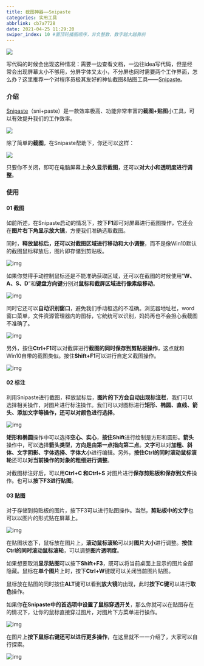 ```yaml
---
title: 截图神器——Snipaste
categories: 实用工具
abbrlink: cb7a7728
date: 2021-04-25 11:29:20
swiper_index: 10 #置顶轮播图顺序，非负整数，数字越大越靠前
---
```


![](https://baozi-blog.oss-cn-shenzhen.aliyuncs.com/images/20210425113453.png)

写代码的时候会出现这种情况：需要一边查看文档，一边往idea写代码，但是经常会出现屏幕太小不够用，分屏字体又太小，不分屏也同时需要两个工作界面，怎么办？这里推荐一个对程序员极其友好的神仙截图&贴图工具——[Snipaste](https://zh.snipaste.com/)。

### 介绍

[Snipaste](https://zh.snipaste.com/)（sni+paste）是一款效率极高、功能非常丰富的**截图+贴图**小工具，可以有效提升我们的工作效率。

![](https://baozi-blog.oss-cn-shenzhen.aliyuncs.com/images/20210425113940.png)

除了简单的**截图**，在Snipaste帮助下，你还可以这样：

![](https://baozi-blog.oss-cn-shenzhen.aliyuncs.com/images/2021-04-25%2011.53.29.gif)

只要你不关闭，即可在电脑屏幕上**永久显示截图**，还可以**对大小和透明度进行调整**。

### 使用

#### **01 截图**

如前所述，在Snipaste启动的情况下，按下**F1**即可对屏幕进行截图操作，它还会在**图片右下角显示放大镜**，方便我们准确选取截图。

同时，**释放鼠标后，还可以对截图区域进行移动和大小调整**，而不是像Win10默认的截图鼠标释放后，图片即存储到剪贴板。

![img](https://pic1.zhimg.com/v2-ba0da180825f55e7454450ced2e24708_b.jpg)

如果你觉得手动控制鼠标还是不能准确获取区域，还可以在截图的时候使用“**W、A、S、D**”和**键盘方向键**分别对**鼠标和截屏区域进行像素级移动**。

![img](https://pic1.zhimg.com/v2-c1f07949351d619c35b51d06ce5f9868_b.jpg)

同时它还可以**自动识别窗口**，避免我们手动框选的不准确。浏览器地址栏，word窗口菜单，文件资源管理器内的图标，它统统可以识别，妈妈再也不会担心我截图不准确了。

![img](https://pic4.zhimg.com/v2-44a600b0176632d918e4d9720855a21b_b.jpg)

另外，按住**Ctrl+F1**可以对截屏进行**截图的同时保存到剪贴板操作**，这点就和Win10自带的截图类似。按住**Shift+F1**可以进行自定义截图操作。

![img](https://pic1.zhimg.com/v2-fe2535255d3f01c5317f0246be7bf594_b.jpg)

#### **02 标注**

利用Snipaste进行截图，释放鼠标后，**图片的下方会自动出现标注栏**，我们可以选择相关操作，对图片进行标注操作。我们可以对图标进行**矩形、椭圆、直线、箭头、添加文字等操作，还可以对颜色进行选择**。

![img](https://pic4.zhimg.com/v2-088955c858c2d40667d4e684c676ee07_b.jpg)

**矩形和椭圆**操作中可以选择**空心、实心**，**按住Shift**进行绘制是方形和圆形。**箭头**操作中，可以选择**箭头类型**，**方向是由第一点指向第二点**。**文字**可以对**加粗、斜体、文字阴影、字体选择、字体大小**进行编辑。另外，**按住Ctrl的同时滚动鼠标滚轮**还可以**对当前操作的对象的粗细进行调整**。

对截图标注好后，可以用**Ctrl+C 和Ctrl+S** 对图片进行**保存剪贴板和保存到文件**操作。也可以**按下F3进行贴图**。

#### **03 贴图**

对于存储到剪贴板的图片，按下F3可以进行贴图操作。当然，**剪贴板中的文字**也可以以图片的形式贴在屏幕上。



![img](https://pic3.zhimg.com/v2-5ebeb0b514c8eddcdb007ba307e9200e_b.jpg)

在贴图状态下，鼠标放在图片上，**滚动鼠标滚轮**可以对**图片大小**进行调整。**按住Ctrl的同时滚动鼠标滚轮**，可以调整**图片透明度**。

如果想要取消**显示贴图**可以按下**Shift+F3**，既可以将当前桌面上显示的图片全部隐藏。鼠标在**单个图片**上时，按下**Ctrl+W**键既可以关闭当前图片贴图。

鼠标放在贴图的同时按住**ALT**键可以看到**放大镜**的出现，此时**按下C键**可以进行**取色**操作。

如果你**在Snipaste中的首选项中设置了鼠标穿透开关**，那么你就可以在贴图存在的情况下，让你的鼠标直接穿过图片，对图片下方菜单进行操作。

![img](https://pic4.zhimg.com/v2-2cff18bb4d6814267a681f0e248d077f_b.jpg)

在图片上**按下鼠标右键还可以进行更多操作**，在这里就不一一介绍了，大家可以自行探索。

![img](https://pic1.zhimg.com/v2-723a91f62bd31a73ed906bc14091721c_b.jpg)